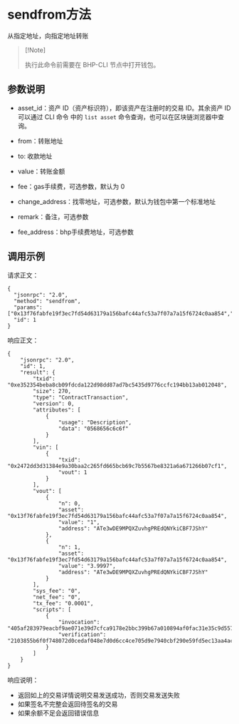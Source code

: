 # sendfrom方法

从指定地址，向指定地址转账

>  [!Note] 
>
>  执行此命令前需要在 BHP-CLI 节点中打开钱包。

## 参数说明

- asset_id：资产 ID（资产标识符），即该资产在注册时的交易 ID。其余资产 ID 可以通过 CLI 命令 中的 `list asset` 命令查询，也可以在区块链浏览器中查询。

- from：转账地址

- to: 收款地址

- value：转账金额

- fee：gas手续费，可选参数，默认为 0

- change_address：找零地址，可选参数，默认为钱包中第一个标准地址

- remark：备注，可选参数

- fee_address：bhp手续费地址，可选参数

## 调用示例

请求正文：

```
{
  "jsonrpc": "2.0",
  "method": "sendfrom",
  "params": ["0x13f76fabfe19f3ec7fd54d63179a156bafc44afc53a7f07a7a15f6724c0aa854","ATe3wDE9MPQXZuvhgPREdQNYkiCBF7JShY","ATe3wDE9MPQXZuvhgPREdQNYkiCBF7JShY",1,0,"ATe3wDE9MPQXZuvhgPREdQNYkiCBF7JShY","hello","ATe3wDE9MPQXZuvhgPREdQNYkiCBF7JShY"],
  "id": 1
}
```

响应正文：

```
{
    "jsonrpc": "2.0",
    "id": 1,
    "result": {
        "txid": "0xe352354beba8cb09fdcda122d98dd87ad7bc5435d9776ccfc194bb13ab012048",
        "size": 270,
        "type": "ContractTransaction",
        "version": 0,
        "attributes": [
            {
                "usage": "Description",
                "data": "0568656c6c6f"
            }
        ],
        "vin": [
            {
                "txid": "0x2472dd3d31384e9a30baa2c265fd665bcb69c7b5567be8321a6a671266b07cf1",
                "vout": 1
            }
        ],
        "vout": [
            {
                "n": 0,
                "asset": "0x13f76fabfe19f3ec7fd54d63179a156bafc44afc53a7f07a7a15f6724c0aa854",
                "value": "1",
                "address": "ATe3wDE9MPQXZuvhgPREdQNYkiCBF7JShY"
            },
            {
                "n": 1,
                "asset": "0x13f76fabfe19f3ec7fd54d63179a156bafc44afc53a7f07a7a15f6724c0aa854",
                "value": "3.9997",
                "address": "ATe3wDE9MPQXZuvhgPREdQNYkiCBF7JShY"
            }
        ],
        "sys_fee": "0",
        "net_fee": "0",
        "tx_fee": "0.0001",
        "scripts": [
            {
                "invocation": "405af283979eacbf9ae071e39d7cfca9178e2bbc399b67a010894af0fac31e35c9d55736ba48840cc2133f4ec008b05538a08c9db715ab6d68f1d329ce4ed33606",
                "verification": "2103855b6f0f748072d0cedaf048e7d0d6cc4ce705d9e7940cbf290e59fd5ec13aa4ac"
            }
        ]
    }
}
```

响应说明：

- 返回如上的交易详情说明交易发送成功，否则交易发送失败
- 如果签名不完整会返回待签名的交易
- 如果余额不足会返回错误信息